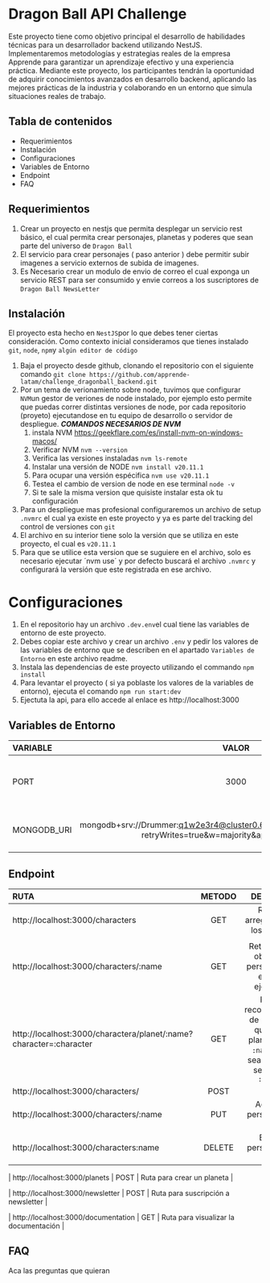 # Dragon Ball API Challenge

Este proyecto tiene como objetivo principal el desarrollo de habilidades técnicas para un desarrollador backend utilizando NestJS. Implementaremos metodologías y estrategias reales de la empresa Apprende para garantizar un aprendizaje efectivo y una experiencia práctica. Mediante este proyecto, los participantes tendrán la oportunidad de adquirir conocimientos avanzados en desarrollo backend, aplicando las mejores prácticas de la industria y colaborando en un entorno que simula situaciones reales de trabajo.

## Tabla de contenidos

- Requerimientos
- Instalación
- Configuraciones
- Variables de Entorno
- Endpoint
- FAQ

## Requerimientos

1. Crear un proyecto en nestjs que permita desplegar un servicio rest básico, el cual permita crear personajes, planetas y poderes que sean parte del universo de `Dragon Ball`
2. El servicio para crear personajes ( paso anterior ) debe permitir subir imagenes a servicio externos de subida de imagenes.
3. Es Necesario crear un modulo de envio de correo el cual exponga un servicio REST para ser consumido y envie correos a los suscriptores de `Dragon Ball NewsLetter`

## Instalación

El proyecto esta hecho en `NestJS`por lo que debes tener ciertas consideración. Como contexto inicial consideramos que tienes instalado `git`, `node`, `npm`y `algún editor de código`

1. Baja el proyecto desde github, clonando el repositorio con el siguiente comando `git clone https://github.com/apprende-latam/challenge_dragonball_backend.git`
2. Por un tema de verionamiento sobre node, tuvimos que configurar `NVM`un gestor de veriones de node instalado, por ejemplo esto permite que puedas correr distintas versiones de node, por cada repositorio (proyeto) ejecutandose en tu equipo de desarrollo o servidor de despliegue.
   **_COMANDOS NECESARIOS DE NVM_**
   1. instala NVM https://geekflare.com/es/install-nvm-on-windows-macos/
   2. Verificar NVM `nvm --version`
   3. Verifica las versiones instaladas `nvm ls-remote`
   4. Instalar una versión de NODE `nvm install v20.11.1`
   5. Para ocupar una versión espécifica `nvm use v20.11.1`
   6. Testea el cambio de version de node en ese terminal `node -v`
   7. Si te sale la misma version que quisiste instalar esta ok tu configuración
3. Para un despliegue mas profesional configuraremos un archivo de setup `.nvmrc` el cual ya existe en este proyecto y ya es parte del tracking del control de versiones con `git`
4. El archivo en su interior tiene solo la versión que se utiliza en este proyecto, el cual es `v20.11.1`
5. Para que se utilice esta version que se suguiere en el archivo, solo es necesario ejecutar ´nvm use´ y por defecto buscará el archivo `.nvmrc` y configurará la versión que este registrada en ese archivo.

# Configuraciones

1. En el repositorio hay un archivo `.dev.env`el cual tiene las variables de entorno de este proyecto.
2. Debes copiar este archivo y crear un archivo `.env` y pedir los valores de las variables de entorno que se describen en el apartado `Variables de Entorno` en este archivo readme.
3. Instala las dependencias de este proyecto utilizando el commando `npm install`
4. Para levantar el proyecto ( si ya poblaste los valores de la variables de entorno), ejecuta el comando `npm run start:dev`
5. Ejectuta la api, para ello accede al enlace es http://localhost:3000

## Variables de Entorno

| VARIABLE    |                                                        VALOR                                                        |                                              DESCRIPCIÓN |
| :---------- | :-----------------------------------------------------------------------------------------------------------------: | -------------------------------------------------------: |
| PORT        |                                                        3000                                                         | Puerto donde correrá el servicio http://localhost:[PORT] |
| MONGODB_URI | mongodb+srv://Drummer:q1w2e3r4@cluster0.6caotgo.mongodb.net/DragonBall?retryWrites=true&w=majority&appName=Cluster0 |              Conexion string para la base de datos mongo |

## Endpoint

| RUTA                                                               | METODO |                                                           DESCRIPCIÓN                                                            |                                                  RESPONSE                                                  |
| :----------------------------------------------------------------- | :----: | :------------------------------------------------------------------------------------------------------------------------------: | :--------------------------------------------------------------------------------------------------------: |
| http://localhost:3000/characters                                   |  GET   |                                           Retorna un arreglo con todos los personajes                                            |    <pre>[ { "name": "Goku", "ki": { "base": " ", "max": " " }, "image": " ","afiliation": " "},{ ... }]    |
| </pre>                                                             |
| http://localhost:3000/characters/:name                             |  GET   |                             Retorna solo un objeto con el persona descrito en nombre ejemplo `goku`                              |                  <pre> { name: '', ki: {base: '',max: ''},image: '',afiliation: ''}</pre>                  |
| http://localhost:3000/charactera/planet/:name?character=:character |  GET   | Retorna 4 recomendaciones de personbajes que sean del planeta enviado `:name`y que no sea el personaje seleccionado `:character` | <pre>[{"name": "", "ki": {"base": "","max": "" }, "image": "", "afiliation": ""}, {...},{...},{...}]</pre> |
| http://localhost:3000/characters/                                  |  POST  |                                                                                                                                  |                                                                                                            |
| http://localhost:3000/characters/:name                             |  PUT   |                                             Actualiza un personaje segun su `:name`                                              |                                                                                                            |
| http://localhost:3000/characters:name                              | DELETE |                                              Elimina un personaje según su `:name`                                               |

| http://localhost:3000/planets | POST | Ruta para crear un planeta |

| http://localhost:3000/newsletter | POST | Ruta para suscripción a newsletter |

| http://localhost:3000/documentation | GET | Ruta para visualizar la documentación |

## FAQ

Aca las preguntas que quieran
